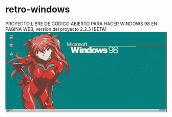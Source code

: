 # retro-windows
PROYECTO LIBRE DE CODIGO ABIERTO PARA HACER WINDOWS 98 EN PAGINA WEB, version del proyecto 2.2.3 [BETA]
![alt text](image-1.png)